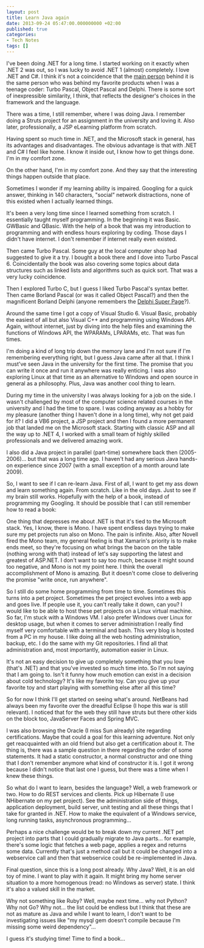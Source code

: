 ```yaml
---
layout: post
title: Learn Java again
date: 2013-09-24 05:47:00.000000000 +02:00
published: true
categories:
- Tech Notes
tags: []
---
```


I've been doing .NET for a long time. I started working on it exactly when .NET 2 was out, so I was lucky to avoid .NET 1 (almost) completely. I love .NET and C#. I think it's not a coincidence that the <a href="http://en.wikipedia.org/wiki/Anders_Hejlsberg">main person</a> behind it is the same person who was behind my favorite products when I was a teenage coder: Turbo Pascal, Object Pascal and Delphi. There is some sort of inexpressible similarity, I think, that reflects the designer's choices in the framework and the language.

There was a time, I still remember, where I was doing Java. I remember doing a Struts project for an assignment in the university and loving it. Also later, professionally, a JSP eLearning platform from scratch.

Having spent so much time in .NET, and the Microsoft stack in general, has its advantages and disadvantages. The obvious advantage is that with .NET and C# I feel like home. I know it inside out, I know how to get things done. I'm in my comfort zone.

On the other hand, I'm in my comfort zone. And they say that the interesting things happen outside that place.

Sometimes I wonder if my learning ability is impaired. Googling for a quick answer, thinking in 140 characters, "social" network distractions, none of this existed when I actually learned things.

It's been a very long time since I learned something from scratch. I essentially taught myself programming. In the beginning it was Basic. GWBasic and QBasic. With the help of a book that was my introduction to programming and with endless hours exploring by coding. Those days I didn't have internet. I don't remember if internet really even existed.

Then came Turbo Pascal. Some guy at the local computer shop had suggested to give it a try. I bought a book there and I dove into Turbo Pascal 6. Coincidentally the book was also covering some topics about data structures such as linked lists and algorithms such as quick sort. That was a very lucky coincidence.

Then I explored Turbo C, but I guess I liked Turbo Pascal's syntax better. Then came Borland Pascal (or was it called Object Pascal?) and then the magnificent Borland Delphi (anyone remembers the <a href="http://delphi.icm.edu.pl/">Delphi Super Page</a>?).

Around the same time I got a copy of Visual Studio 6. Visual Basic, probably the easiest of all but also Visual C++ and programming using Windows API. Again, without internet, just by diving into the help files and examining the functions of Windows API, the WPARAMs, LPARAMs, etc. That was fun times.

I'm doing a kind of long trip down the memory lane and I'm not sure if I'm remembering everything right, but I guess Java came after all that. I think I must've seen Java in the university for the first time. The promise that you can write it once and run it anywhere was really enticing. I was also exploring Linux at that time as an alternative to Windows and open source in general as a philosophy. Plus, Java was another cool thing to learn.

During my time in the university I was always looking for a job on the side. I wasn't challenged by most of the computer science related courses in the university and I had the time to spare. I was coding anyway as a hobby for my pleasure (another thing I haven't done in a long time), why not get paid for it? I did a VB6 project, a JSP project and then I found a more permanent job that landed me on the Microsoft stack. Starting with classic ASP and all the way up to .NET 4, I worked with a small team of highly skilled professionals and we delivered amazing work.

I also did a Java project in parallel (part-time) somewhere back then (2005-2006)... but that was a long time ago. I haven't had any serious Java hands-on experience since 2007 (with a small exception of a month around late 2009).

So, I want to see if I can re-learn Java. First of all, I want to get my ass down and learn something again. From scratch. Like in the old days. Just to see if my brain still works. Hopefully with the help of a book, instead of programming my Googling. It should be possible that I can still remember how to read a book:

One thing that depresses me about .NET is that it's tied to the Microsoft stack. Yes, I know, there is Mono. I have spent endless days trying to make sure my pet projects run also on Mono. The pain is infinite. Also, after Novell fired the Mono team, my general feeling is that Xamarin's priority is to make ends meet, so they're focusing on what brings the bacon on the table (nothing wrong with that) instead of let's say supporting the latest and greatest of ASP.NET. I don't want to say too much, because it might sound too negative, and Mono is not my point here. I think the overall accomplishment of Mono is amazing. But it doesn't come close to delivering the promise "write once, run anywhere".

So I still do some home programming from time to time. Sometimes this turns into a pet project. Sometimes the pet project evolves into a web app and goes live. If people use it, you can't really take it down, can you? I would like to be able to host these pet projects on a Linux virtual machine. So far, I'm stuck with a Windows VM. I also prefer Windows over Linux for desktop usage, but when it comes to server administration I really find myself very comfortable with a terminal and bash. This very blog is hosted from a PC in my house. I like doing all the web hosting administration, backup, etc. I do the same with my Git repositories. I find all that administration and, most importantly, automation easier in Linux.

It's not an easy decision to give up completely something that you love (that's .NET) and that you've invested so much time into. So I'm not saying that I am going to. Isn't it funny how much emotion can exist in a decision about cold technology? It's like my favorite toy. Can you give up your favorite toy and start playing with something else after all this time?

So for now I think I'll get started on seeing what's around. NetBeans had always been my favorite over the dreadful Eclipse (I hope this war is still relevant). I noticed that for the web they still have struts but there other kids on the block too, JavaServer Faces and Spring MVC.

I was also browsing the Oracle (I miss Sun already) site regarding certifications. Maybe that could a goal for this learning adventure. Not only get reacquainted with an old friend but also get a certification about it. The thing is, there was a sample question in there regarding the order of some statements. It had a static constructor, a normal constructor and one thing that I don't remember anymore what kind of constructor it is. I got it wrong because I didn't notice that last one I guess, but there was a time when I knew these things.

So what do I want to learn, besides the language? Well, a web framework or two. How to do REST services and clients. Pick up Hibernate (I use NHibernate on my pet project). See the administration side of things, application deployment, build server, unit testing and all these things that I take for granted in .NET. How to make the equivalent of a Windows service, long running tasks, asynchronous programming...

Perhaps a nice challenge would be to break down my current .NET pet project into parts that I could gradually migrate to Java parts... for example, there's some logic that fetches a web page, applies a regex and returns some data. Currently that's just a method call but it could be changed into a webservice call and then that webservice could be re-implemented in Java.

Final question, since this is a long post already. Why Java? Well, it is an old toy of mine. I want to play with it again. It might bring my home server situation to a more homogenous (read: no Windows as server) state. I think it's also a valued skill in the market.

Why not something like Ruby? Well, maybe next time... why not Python? Why not Go? Why not... the list could be endless but I think that these are not as mature as Java and while I want to learn, I don't want to be investigating issues like "my mysql gem doesn't compile because I'm missing some weird dependency"...

I guess it's studying time! Time to find a book...
